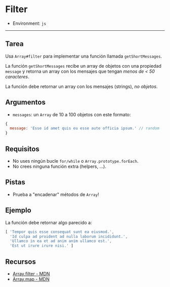 # Filter

* Environment: `js`

***

## Tarea

Usa `Array#filter` para implementar una función llamada `getShortMessages`.

La función `getShortMessages` recibe un array de objetos con una propiedad
`message` y retorna un array con los mensajes que tengan *menos de < 50
caracteres*.

La función debe retornar un array con los mensajes (strings), *no objetos*.

## Argumentos

* `messages`: un `Array` de 10 a 100 objetos con este formato:

```js
{
  message: 'Esse id amet quis eu esse aute officia ipsum.' // random
}
```

## Requisitos

* No uses ningún bucle `for/while` o `Array.prototype.forEach`.
* No crees ninguna función extra (helpers, ...).

## Pistas

* Prueba a "encadenar" métodos de `Array`!

## Ejemplo

La función debe retornar algo parecido a:

```js
[ 'Tempor quis esse consequat sunt ea eiusmod.',
  'Id culpa ad proident ad nulla laborum incididunt.',
  'Ullamco in ea et ad anim anim ullamco est.',
  'Est ut irure irure nisi.' ]
```

## Recursos

* [Array.filter - MDN](https://developer.mozilla.org/en-US/docs/Web/JavaScript/Reference/Global_Objects/Array/filter)
* [Array.map - MDN](https://developer.mozilla.org/en-US/docs/Web/JavaScript/Reference/Global_Objects/Array/map)
